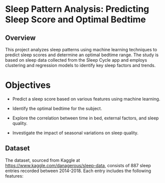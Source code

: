 # Sleep Pattern Analysis: Predicting Sleep Score and Optimal Bedtime

## Overview
This project analyzes sleep patterns using machine learning techniques to predict sleep scores and determine an 
optimal bedtime range. The study is based on sleep data collected from the Sleep Cycle app and employs clustering and regression models to identify key sleep factors and trends.
# Objectives
- Predict a sleep score based on various features using machine learning.

- Identify the optimal bedtime for the subject.

- Explore the correlation between time in bed, external factors, and sleep quality.

- Investigate the impact of seasonal variations on sleep quality.

## Dataset
The dataset, sourced from Kaggle at https://www.kaggle.com/danagerous/sleep-data, consists of 887 sleep entries recorded between 2014-2018. Each entry includes the following features:
